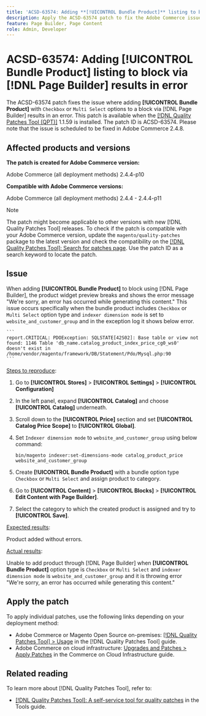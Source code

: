 ```yaml
---
title: 'ACSD-63574: Adding **[!UICONTROL Bundle Product]** listing to block via [!DNL Page Builder] results in error'
description: Apply the ACSD-63574 patch to fix the Adobe Commerce issue where adding **[!UICONTROL Bundle Product]** with `Checkbox` or `Multi Select` options to a block via [!DNL Page Builder] results in an error.
feature: Page Builder, Page Content
role: Admin, Developer
---
```

# ACSD-63574: Adding **[!UICONTROL Bundle Product]** listing to block via [!DNL Page Builder] results in error

The ACSD-63574 patch fixes the issue where adding **[!UICONTROL Bundle Product]** with `Checkbox` or `Multi Select` options to a block via [!DNL Page Builder] results in an error. This patch is available when the [[!DNL Quality Patches Tool (QPT)]](/help/tools/quality-patches-tool/quality-patches-tool-to-self-serve-quality-patches.md) 1.1.59 is installed. The patch ID is ACSD-63574. Please note that the issue is scheduled to be fixed in Adobe Commerce 2.4.8.

## Affected products and versions

**The patch is created for Adobe Commerce version:**

Adobe Commerce (all deployment methods)  2.4.4-p10

**Compatible with Adobe Commerce versions:**

Adobe Commerce (all deployment methods) 2.4.4 - 2.4.4-p11

>[!NOTE]
>
>The patch might become applicable to other versions with new [!DNL Quality Patches Tool] releases. To check if the patch is compatible with your Adobe Commerce version, update the `magento/quality-patches` package to the latest version and check the compatibility on the [[!DNL Quality Patches Tool]: Search for patches page](https://experienceleague.adobe.com/tools/commerce-quality-patches/index.html). Use the patch ID as a search keyword to locate the patch.

## Issue

When adding **[!UICONTROL Bundle Product]** to block using [!DNL Page Builder], the product widget preview breaks and shows the error message "We're sorry, an error has occurred while generating this content." This issue occurs specifically when the bundle product includes `Checkbox` or `Multi Select` option type and `indexer dimension mode` is set to `website_and_customer_group` and in the exception log it shows below error.

    ```
    report.CRITICAL: PDOException: SQLSTATE[42S02]: Base table or view not found: 1146 Table 'db_name.catalog_product_index_price_cg0_ws0' doesn't exist in /home/vendor/magento/framework/DB/Statement/Pdo/Mysql.php:90
    ```

<u>Steps to reproduce</u>:

1. Go to **[!UICONTROL Stores]** > **[!UICONTROL Settings]** > **[!UICONTROL Configuration]**
1. In the left panel, expand **[!UICONTROL Catalog]** and choose **[!UICONTROL Catalog]** underneath.
1. Scroll down to the **[!UICONTROL Price]** section and set **[!UICONTROL Catalog Price Scope]** to **[!UICONTROL Global]**.
1. Set `Indexer dimension mode` to `website_and_customer_group` using below command:

    `bin/magento indexer:set-dimensions-mode catalog_product_price website_and_customer_group`

1. Create **[!UICONTROL Bundle Product]** with a bundle option type `Checkbox` or `Multi Select` and assign product to category.
1. Go to **[!UICONTROL Content]** > **[!UICONTROL Blocks]** > **[!UICONTROL Edit Content with Page Builder]**.
1. Select the category to which the created product is assigned and try to **[!UICONTROL Save]**.

<u>Expected results</u>:

Product added without errors.

<u>Actual results</u>:

Unable to add product through [!DNL Page Builder] when **[!UICONTROL Bundle Product]** option type is `Checkbox` or `Multi Select` and `indexer dimension mode` is `website_and_customer_group` and it is throwing error "We're sorry, an error has occurred while generating this content."


## Apply the patch

To apply individual patches, use the following links depending on your deployment method:

* Adobe Commerce or Magento Open Source on-premises: [[!DNL Quality Patches Tool] > Usage](/help/tools/quality-patches-tool/usage.md) in the [!DNL Quality Patches Tool] guide.
* Adobe Commerce on cloud infrastructure: [Upgrades and Patches > Apply Patches](https://experienceleague.adobe.com/docs/commerce-cloud-service/user-guide/develop/upgrade/apply-patches.html) in the Commerce on Cloud Infrastructure guide.


## Related reading

To learn more about [!DNL Quality Patches Tool], refer to:

* [[!DNL Quality Patches Tool]: A self-service tool for quality patches](/help/tools/quality-patches-tool/quality-patches-tool-to-self-serve-quality-patches.md) in the Tools guide.
